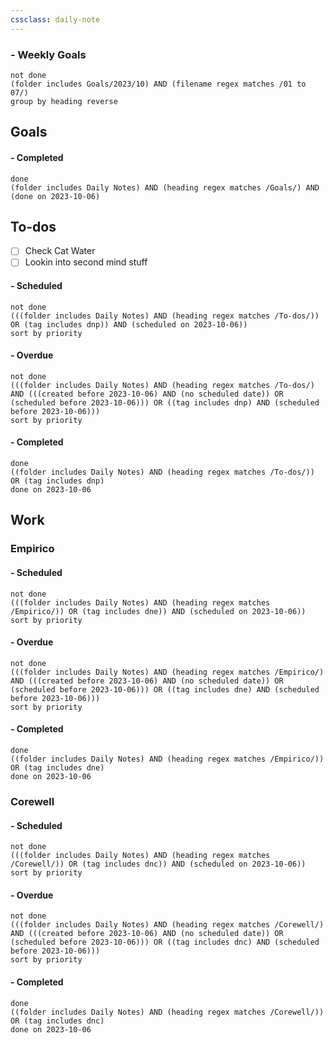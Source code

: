 ```yaml
---
cssclass: daily-note
---
```

### - Weekly Goals
```tasks
not done
(folder includes Goals/2023/10) AND (filename regex matches /01 to 07/)
group by heading reverse
```
## Goals

#### - Completed
```tasks
done
(folder includes Daily Notes) AND (heading regex matches /Goals/) AND (done on 2023-10-06)
```
## To-dos
- [ ] Check Cat Water
- [ ] Lookin into second mind stuff

#### - Scheduled
```tasks
not done
(((folder includes Daily Notes) AND (heading regex matches /To-dos/)) OR (tag includes dnp)) AND (scheduled on 2023-10-06))
sort by priority
```
#### - Overdue
```tasks
not done
(((folder includes Daily Notes) AND (heading regex matches /To-dos/) AND (((created before 2023-10-06) AND (no scheduled date)) OR (scheduled before 2023-10-06))) OR ((tag includes dnp) AND (scheduled before 2023-10-06)))
sort by priority
```
#### - Completed
```tasks
done
((folder includes Daily Notes) AND (heading regex matches /To-dos/)) OR (tag includes dnp)
done on 2023-10-06
```
## Work
### Empirico

#### - Scheduled
```tasks
not done
(((folder includes Daily Notes) AND (heading regex matches /Empirico/)) OR (tag includes dne)) AND (scheduled on 2023-10-06))
sort by priority
```
#### - Overdue
```tasks
not done
(((folder includes Daily Notes) AND (heading regex matches /Empirico/) AND (((created before 2023-10-06) AND (no scheduled date)) OR (scheduled before 2023-10-06))) OR ((tag includes dne) AND (scheduled before 2023-10-06)))
sort by priority
```
#### - Completed
```tasks
done
((folder includes Daily Notes) AND (heading regex matches /Empirico/)) OR (tag includes dne)
done on 2023-10-06
```

### Corewell
#### - Scheduled
```tasks
not done
(((folder includes Daily Notes) AND (heading regex matches /Corewell/)) OR (tag includes dnc)) AND (scheduled on 2023-10-06))
sort by priority
```
#### - Overdue
```tasks
not done
(((folder includes Daily Notes) AND (heading regex matches /Corewell/) AND (((created before 2023-10-06) AND (no scheduled date)) OR (scheduled before 2023-10-06))) OR ((tag includes dnc) AND (scheduled before 2023-10-06)))
sort by priority
```
#### - Completed
```tasks
done
((folder includes Daily Notes) AND (heading regex matches /Corewell/)) OR (tag includes dnc)
done on 2023-10-06
```
